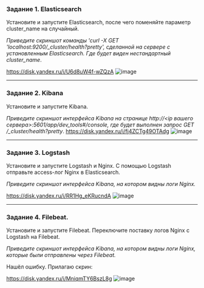### Задание 1. Elasticsearch 

Установите и запустите Elasticsearch, после чего поменяйте параметр cluster_name на случайный. 

*Приведите скриншот команды 'curl -X GET 'localhost:9200/_cluster/health?pretty', сделанной на сервере с установленным Elasticsearch. Где будет виден нестандартный cluster_name*.

https://disk.yandex.ru/i/U6d8uW4f-wZQzA
![image](https://github.com/sakol86/netology/assets/86907205/ac0935c9-a548-4bfe-8ace-9d3592a81239)

---

### Задание 2. Kibana

Установите и запустите Kibana.

*Приведите скриншот интерфейса Kibana на странице http://<ip вашего сервера>:5601/app/dev_tools#/console, где будет выполнен запрос GET /_cluster/health?pretty*.
https://disk.yandex.ru/i/fj4ZCTg49OTAdg
![image](https://github.com/sakol86/netology/assets/86907205/12dfc76f-dd80-4498-ba71-48d6ddb6a9ac)

---

### Задание 3. Logstash

Установите и запустите Logstash и Nginx. С помощью Logstash отправьте access-лог Nginx в Elasticsearch. 

*Приведите скриншот интерфейса Kibana, на котором видны логи Nginx.*

https://disk.yandex.ru/i/RR1Hg_eKRucndA
![image](https://github.com/sakol86/netology/assets/86907205/1bf64657-9c60-4fcb-95eb-68df3ba618ce)

---

### Задание 4. Filebeat. 

Установите и запустите Filebeat. Переключите поставку логов Nginx с Logstash на Filebeat. 

*Приведите скриншот интерфейса Kibana, на котором видны логи Nginx, которые были отправлены через Filebeat.*

Нашёл ошибку. Прилагаю скрин:

https://disk.yandex.ru/i/MniqmTY6BszL8g
![image](https://github.com/sakol86/netology/assets/86907205/17238e33-2962-46ab-95f6-59163ce93eb3)
